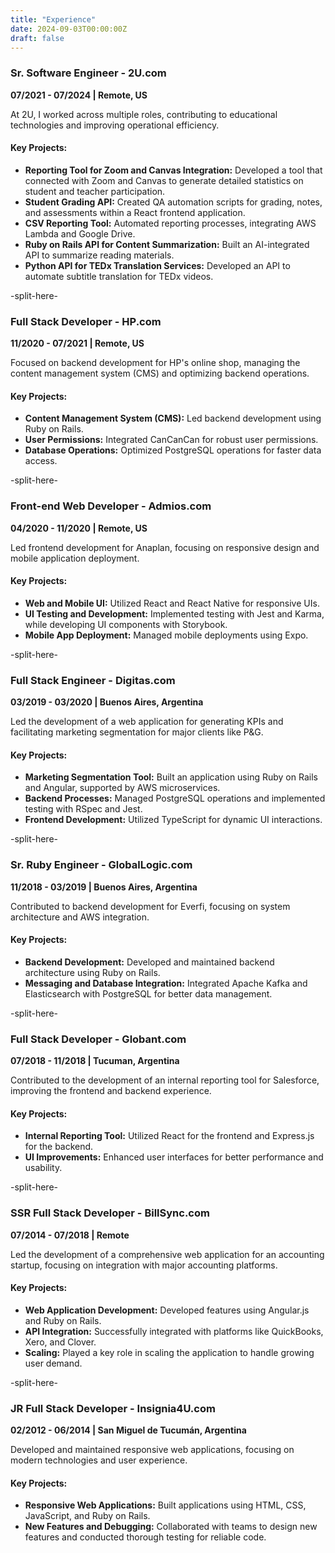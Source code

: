 ```yaml
---
title: "Experience"
date: 2024-09-03T00:00:00Z
draft: false
---
```


### Sr. Software Engineer - 2U.com

**07/2021 - 07/2024 | Remote, US**

At 2U, I worked across multiple roles, contributing to educational technologies and improving operational efficiency.

#### Key Projects:
- **Reporting Tool for Zoom and Canvas Integration:** Developed a tool that connected with Zoom and Canvas to generate detailed statistics on student and teacher participation.
- **Student Grading API:** Created QA automation scripts for grading, notes, and assessments within a React frontend application.
- **CSV Reporting Tool:** Automated reporting processes, integrating AWS Lambda and Google Drive.
- **Ruby on Rails API for Content Summarization:** Built an AI-integrated API to summarize reading materials.
- **Python API for TEDx Translation Services:** Developed an API to automate subtitle translation for TEDx videos.

-split-here-

### Full Stack Developer - HP.com

**11/2020 - 07/2021 | Remote, US**

Focused on backend development for HP's online shop, managing the content management system (CMS) and optimizing backend operations.

#### Key Projects:
- **Content Management System (CMS):** Led backend development using Ruby on Rails.
- **User Permissions:** Integrated CanCanCan for robust user permissions.
- **Database Operations:** Optimized PostgreSQL operations for faster data access.

-split-here-

### Front-end Web Developer - Admios.com

**04/2020 - 11/2020 | Remote, US**

Led frontend development for Anaplan, focusing on responsive design and mobile application deployment.

#### Key Projects:
- **Web and Mobile UI:** Utilized React and React Native for responsive UIs.
- **UI Testing and Development:** Implemented testing with Jest and Karma, while developing UI components with Storybook.
- **Mobile App Deployment:** Managed mobile deployments using Expo.

-split-here-

### Full Stack Engineer - Digitas.com

**03/2019 - 03/2020 | Buenos Aires, Argentina**

Led the development of a web application for generating KPIs and facilitating marketing segmentation for major clients like P&G.

#### Key Projects:
- **Marketing Segmentation Tool:** Built an application using Ruby on Rails and Angular, supported by AWS microservices.
- **Backend Processes:** Managed PostgreSQL operations and implemented testing with RSpec and Jest.
- **Frontend Development:** Utilized TypeScript for dynamic UI interactions.

-split-here-

### Sr. Ruby Engineer - GlobalLogic.com

**11/2018 - 03/2019 | Buenos Aires, Argentina**

Contributed to backend development for Everfi, focusing on system architecture and AWS integration.

#### Key Projects:
- **Backend Development:** Developed and maintained backend architecture using Ruby on Rails.
- **Messaging and Database Integration:** Integrated Apache Kafka and Elasticsearch with PostgreSQL for better data management.

-split-here-

### Full Stack Developer - Globant.com

**07/2018 - 11/2018 | Tucuman, Argentina**

Contributed to the development of an internal reporting tool for Salesforce, improving the frontend and backend experience.

#### Key Projects:
- **Internal Reporting Tool:** Utilized React for the frontend and Express.js for the backend.
- **UI Improvements:** Enhanced user interfaces for better performance and usability.

-split-here-

### SSR Full Stack Developer - BillSync.com

**07/2014 - 07/2018 | Remote**

Led the development of a comprehensive web application for an accounting startup, focusing on integration with major accounting platforms.

#### Key Projects:
- **Web Application Development:** Developed features using Angular.js and Ruby on Rails.
- **API Integration:** Successfully integrated with platforms like QuickBooks, Xero, and Clover.
- **Scaling:** Played a key role in scaling the application to handle growing user demand.

-split-here-

### JR Full Stack Developer - Insignia4U.com

**02/2012 - 06/2014 | San Miguel de Tucumán, Argentina**

Developed and maintained responsive web applications, focusing on modern technologies and user experience.

#### Key Projects:
- **Responsive Web Applications:** Built applications using HTML, CSS, JavaScript, and Ruby on Rails.
- **New Features and Debugging:** Collaborated with teams to design new features and conducted thorough testing for reliable code.
